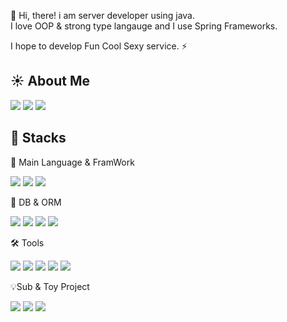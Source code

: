 👋 Hi, there! i am server developer using java.<br/>
I love OOP & strong type langauge and I use Spring Frameworks.

I hope to develop Fun Cool Sexy service. ⚡️

## ☀️  About Me
<a href="https://furry-stork-6b0.notion.site/Ownership-Engineer-9997e53fec8c475ebd4ee5d8f125a7ce"> <img src="https://img.shields.io/badge/OwnershipEngineer-000000?style=flat&logo=Notion&logoColor=white"/></a> <a href="https://blcan.tistory.com"> <img src="https://img.shields.io/badge/blcan.tistory.com-000000?style=flat&logo=Tistory&logoColor=white"/></a>  <img src="https://img.shields.io/badge/ownershipengineer@naver.com-EA4335?style=flat&logo=Gmail&logoColor=white"/> 

## 🔭  Stacks

💪 Main Language & FramWork

<img src="https://img.shields.io/badge/Java-007396?style=flat&logo=OpenJDK&logoColor=white"/> <img src="https://img.shields.io/badge/SpringBoot-6DB33F?style=flat&logo=SpringBoot&logoColor=white"/> <img src="https://img.shields.io/badge/Gradle-02303A?style=flat&logo=Gradle&logoColor=white"/>

🚀 DB & ORM

<img src="https://img.shields.io/badge/MSSQL-CC2927?style=flat&logo=MicrosoftSQLServer&logoColor=white"/>  <img src="https://img.shields.io/badge/JPA-6DB33F?style=flat&logo=Spring&logoColor=white"/> <img src="https://img.shields.io/badge/Mybatis-004088?style=flat&logo=&logoColor=white"/> <img src="https://img.shields.io/badge/PostgreSQL-4169E1?style=flat&logo=PostgreSQL&logoColor=white"/>

🛠️ Tools

<img src="https://img.shields.io/badge/IntelliJIDEA-000000?style=flat&logo=IntelliJIDEA&logoColor=white"/> <img src="https://img.shields.io/badge/Git-F05032?style=flat&logo=Git&logoColor=white"/> <img src="https://img.shields.io/badge/Azure-0078D4?style=flat&logo=MicrosoftAzure&logoColor=white"/> <img src="https://img.shields.io/badge/OracleCloud-F80000?style=flat&logo=Oracle&logoColor=white"/> <img src="https://img.shields.io/badge/VSCode-007ACC?style=flat&logo=VisualStudioCode&logoColor=white"/> 

💡Sub & Toy Project

<img src="https://img.shields.io/badge/JavaScript-F7DF1E?style=flat&logo=JavaScript&logoColor=white"/> <img src="https://img.shields.io/badge/Vue.js-4FC08D?style=flat&logo=Vue.js&logoColor=white"/> <img src="https://img.shields.io/badge/TailwindCSS-06B6D4?style=flat&logo=TailwindCSS&logoColor=white"/>
